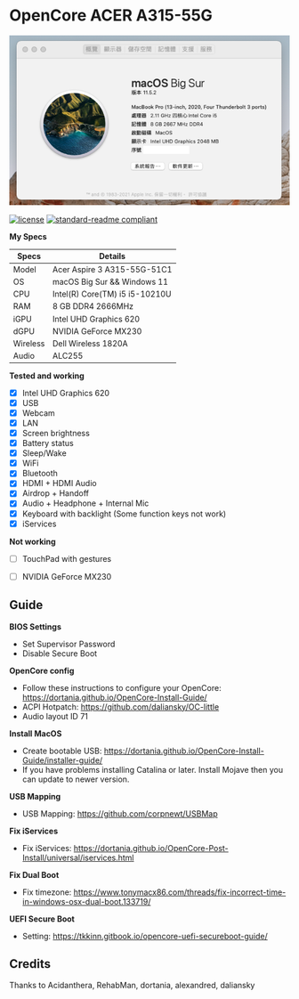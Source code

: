 # OpenCore ACER A315-55G

![banner](banner.png)

[![license](https://img.shields.io/github/license/:user/:repo.svg)](LICENSE)
[![standard-readme compliant](https://img.shields.io/badge/readme%20style-standard-brightgreen.svg?style=flat-square)](https://github.com/RichardLitt/standard-readme)



__My Specs__

| Specs | Details |
|------------|-------------------------------|
| Model | Acer Aspire 3 A315-55G-51C1 |
| OS | macOS Big Sur && Windows 11  |
| CPU | Intel(R) Core(TM) i5 i5-10210U |
| RAM | 8 GB DDR4 2666MHz |
| iGPU | Intel UHD Graphics 620 |
| dGPU | NVIDIA GeForce MX230 |
| Wireless | Dell Wireless 1820A |
| Audio | ALC255 |

__Tested and working__

- [x] Intel UHD Graphics 620
- [x] USB
- [x] Webcam
- [x] LAN
- [x] Screen brightness
- [x] Battery status
- [x] Sleep/Wake
- [x] WiFi
- [x] Bluetooth
- [x] HDMI + HDMI Audio
- [x] Airdrop + Handoff
- [x] Audio + Headphone + Internal Mic
- [x] Keyboard with backlight (Some function keys not work)
- [x] iServices

__Not working__

- [ ] TouchPad with gestures
- [ ] NVIDIA GeForce MX230


## Guide

__BIOS Settings__

- Set Supervisor Password
- Disable Secure Boot

__OpenCore config__

- Follow these instructions to configure your OpenCore: https://dortania.github.io/OpenCore-Install-Guide/  
- ACPI Hotpatch: https://github.com/daliansky/OC-little  
- Audio layout ID 71

__Install MacOS__

- Create bootable USB: https://dortania.github.io/OpenCore-Install-Guide/installer-guide/  
- If you have problems installing Catalina or later. Install Mojave then you can update to newer version.

__USB Mapping__

- USB Mapping: https://github.com/corpnewt/USBMap

__Fix iServices__

- Fix iServices: https://dortania.github.io/OpenCore-Post-Install/universal/iservices.html


__Fix Dual Boot__

- Fix timezone: https://www.tonymacx86.com/threads/fix-incorrect-time-in-windows-osx-dual-boot.133719/  

__UEFI Secure Boot__
- Setting: https://tkkinn.gitbook.io/opencore-uefi-secureboot-guide/


## Credits

Thanks to Acidanthera, RehabMan, dortania, alexandred, daliansky
